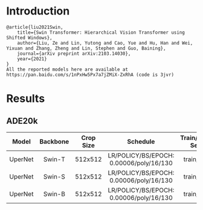 # Introduction
```
@article{liu2021Swin,
    title={Swin Transformer: Hierarchical Vision Transformer using Shifted Windows},
    author={Liu, Ze and Lin, Yutong and Cao, Yue and Hu, Han and Wei, Yixuan and Zhang, Zheng and Lin, Stephen and Guo, Baining},
    journal={arXiv preprint arXiv:2103.14030},
    year={2021}
}
All the reported models here are available at https://pan.baidu.com/s/1nPxHw5Px7a7jZMiX-ZxRhA (code is 3jvr)
```


# Results

## ADE20k
| Model         | Backbone    | Crop Size  | Schedule                                | Train/Eval Set  | mIoU   | Download                 |
| :-:           | :-:         | :-:        | :-:                                     | :-:             | :-:    | :-:                      |
| UperNet       | Swin-T      | 512x512    | LR/POLICY/BS/EPOCH: 0.00006/poly/16/130 | train/val       | -      | [model]() &#124; [log]() |
| UperNet       | Swin-S      | 512x512    | LR/POLICY/BS/EPOCH: 0.00006/poly/16/130 | train/val       | 48.08% | [model]() &#124; [log]() |
| UperNet       | Swin-B      | 512x512    | LR/POLICY/BS/EPOCH: 0.00006/poly/16/130 | train/val       | -      | [model]() &#124; [log]() |